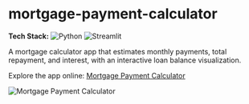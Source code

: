 # mortgage-payment-calculator

**Tech Stack:** ![Python](https://img.shields.io/badge/Python-3776AB?logo=python&logoColor=white) ![Streamlit](https://img.shields.io/badge/Streamlit-FF4B4B?logo=streamlit&logoColor=white)

A mortgage calculator app that estimates monthly payments, total repayment, and interest, with an interactive loan balance visualization.

Explore the app online: [Mortgage Payment Calculator](https://yildiramdsa-mortgage-payment-mortgage-payment-calculator-dsaony.streamlit.app/)

![Mortgage Payment Calculator](https://raw.githubusercontent.com/yildiramdsa/mortgage_payment_calculator/main/image.png)
